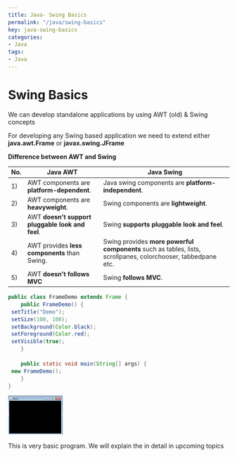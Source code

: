 ```yaml
---
title: Java- Swing Basics
permalink: "/java/swing-basics"
key: java-swing-basics
categories:
- Java
tags:
- Java
---
```


Swing Basics
================

We can develop standalone applications by using AWT (old) & Swing concepts

For developing any Swing based application we need to extend either
**java.awt.Frame** or **javax.swing.JFrame**

**Difference between AWT and Swing**

| **No.** | **Java AWT**                                     | **Java Swing**                                                                                                |
|---------|--------------------------------------------------|---------------------------------------------------------------------------------------------------------------|
| 1)      | AWT components are **platform-dependent**.       | Java swing components are **platform-independent**.                                                           |
| 2)      | AWT components are **heavyweight**.              | Swing components are **lightweight**.                                                                         |
| 3)      | AWT **doesn't support pluggable look and feel**. | Swing **supports pluggable look and feel**.                                                                   |
| 4)      | AWT provides **less components** than Swing.     | Swing provides **more powerful components** such as tables, lists, scrollpanes, colorchooser, tabbedpane etc. |
| 5)      | AWT **doesn't follows MVC**                      | Swing **follows MVC**.                                                                                        |

```java
public class FrameDemo extends Frame {
	public FrameDemo() {
 setTitle("Demo");
 setSize(100, 100);
 setBackground(Color.black);
 setForeground(Color.red);
 setVisible(true);
	}

	public static void main(String[] args) {
 new FrameDemo();
	}
}
```

![](media/28cd6830216f8ca92b5c58420c804fde.png)

This is very basic program. We will explain the in detail in upcoming topics
